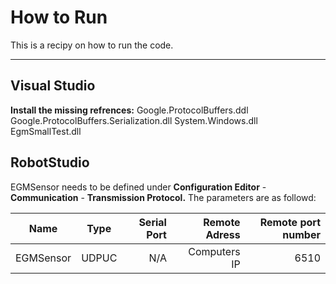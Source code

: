 # How to Run
This is a recipy on how to run the code. 

----------


## Visual Studio



**Install the missing refrences:** 
Google.ProtocolBuffers.ddl
Google.ProtocolBuffers.Serialization.dll
System.Windows.dll
EgmSmallTest.dll


## RobotStudio
EGMSensor needs to be defined under **Configuration Editor** - **Communication** - **Transmission Protocol.** The parameters are as followd: 

| Name        | Type           | Serial Port  | Remote Adress   | Remote port number   |
| ----------- |:--------------:| ------------:| ---------------:| --------------------:|
| EGMSensor   | UDPUC          | N/A          | Computers IP	| 6510				   |

	

